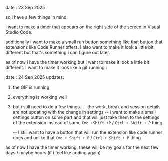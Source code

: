 date : 23 Sep 2025

so i have a few things in mind. 


i want to make a timer that appears on the right side of the screen in Visual Studio Code.

additionally i want to make a small run button something like that button that extensions like Code Runner offers. I also want to make it look a little bit different but that's something i can figure out later.

as of now i have the timer working but i want to make it look a little bit different.
I want to make it look like a gif running : 



date : 24 Sep 2025
updates:
1. the GIF is running
2. everything is working well
3. but i still need to do a few things. 
    -- the work, break and session details are not updating with the change in settings
    -- i want to make a small settings button on some part and that will just take them to the settings of the extension instead of some `Cmd +Shift +P` / `Ctrl + Shift + P` thing


    -- I still want to have a button that will run the extension like code runner does and unlike that `Cmd + Shift + P` / `Ctrl + Shift + P` thing



as of now I have the timer working, these will be my goals for the next few days / maybe hours (if i feel like coding again)